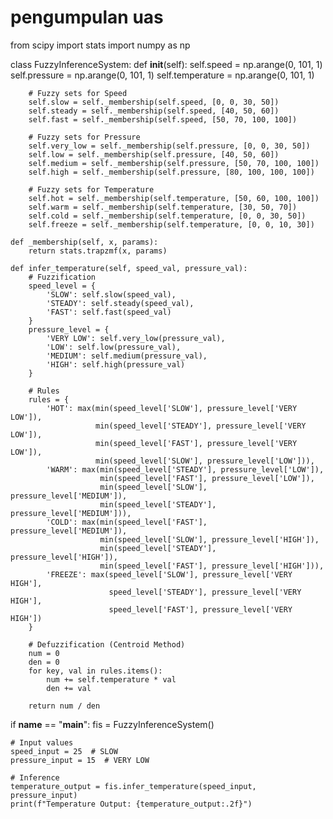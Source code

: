 # pengumpulan uas

from scipy import stats
import numpy as np

class FuzzyInferenceSystem:
    def __init__(self):
        self.speed = np.arange(0, 101, 1)
        self.pressure = np.arange(0, 101, 1)
        self.temperature = np.arange(0, 101, 1)

        # Fuzzy sets for Speed
        self.slow = self._membership(self.speed, [0, 0, 30, 50])
        self.steady = self._membership(self.speed, [40, 50, 60])
        self.fast = self._membership(self.speed, [50, 70, 100, 100])

        # Fuzzy sets for Pressure
        self.very_low = self._membership(self.pressure, [0, 0, 30, 50])
        self.low = self._membership(self.pressure, [40, 50, 60])
        self.medium = self._membership(self.pressure, [50, 70, 100, 100])
        self.high = self._membership(self.pressure, [80, 100, 100, 100])

        # Fuzzy sets for Temperature
        self.hot = self._membership(self.temperature, [50, 60, 100, 100])
        self.warm = self._membership(self.temperature, [30, 50, 70])
        self.cold = self._membership(self.temperature, [0, 0, 30, 50])
        self.freeze = self._membership(self.temperature, [0, 0, 10, 30])

    def _membership(self, x, params):
        return stats.trapzmf(x, params)

    def infer_temperature(self, speed_val, pressure_val):
        # Fuzzification
        speed_level = {
            'SLOW': self.slow(speed_val),
            'STEADY': self.steady(speed_val),
            'FAST': self.fast(speed_val)
        }
        pressure_level = {
            'VERY LOW': self.very_low(pressure_val),
            'LOW': self.low(pressure_val),
            'MEDIUM': self.medium(pressure_val),
            'HIGH': self.high(pressure_val)
        }

        # Rules
        rules = {
            'HOT': max(min(speed_level['SLOW'], pressure_level['VERY LOW']),
                       min(speed_level['STEADY'], pressure_level['VERY LOW']),
                       min(speed_level['FAST'], pressure_level['VERY LOW']),
                       min(speed_level['SLOW'], pressure_level['LOW'])),
            'WARM': max(min(speed_level['STEADY'], pressure_level['LOW']),
                        min(speed_level['FAST'], pressure_level['LOW']),
                        min(speed_level['SLOW'], pressure_level['MEDIUM']),
                        min(speed_level['STEADY'], pressure_level['MEDIUM'])),
            'COLD': max(min(speed_level['FAST'], pressure_level['MEDIUM']),
                        min(speed_level['SLOW'], pressure_level['HIGH']),
                        min(speed_level['STEADY'], pressure_level['HIGH']),
                        min(speed_level['FAST'], pressure_level['HIGH'])),
            'FREEZE': max(speed_level['SLOW'], pressure_level['VERY HIGH'],
                          speed_level['STEADY'], pressure_level['VERY HIGH'],
                          speed_level['FAST'], pressure_level['VERY HIGH'])
        }

        # Defuzzification (Centroid Method)
        num = 0
        den = 0
        for key, val in rules.items():
            num += self.temperature * val
            den += val

        return num / den

if __name__ == "__main__":
    fis = FuzzyInferenceSystem()

    # Input values
    speed_input = 25  # SLOW
    pressure_input = 15  # VERY LOW

    # Inference
    temperature_output = fis.infer_temperature(speed_input, pressure_input)
    print(f"Temperature Output: {temperature_output:.2f}")
